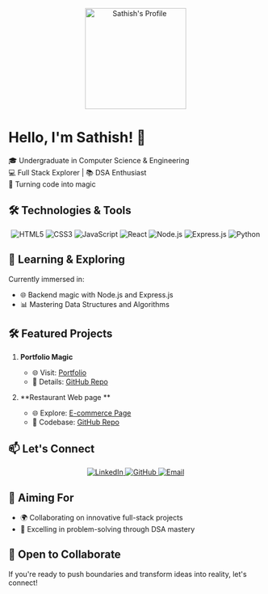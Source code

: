 <!-- Header -->
<p align="center">
  <img src="https://your-image-url.com/your-image.png" width="200" alt="Sathish's Profile">
</p>

# Hello, I'm Sathish! 👋

🎓 Undergraduate in Computer Science & Engineering  
💻 Full Stack Explorer | 📚 DSA Enthusiast  
🚀 Turning code into magic

## 🛠️ Technologies & Tools

<p align="center">
  <img src="https://img.shields.io/badge/HTML5-%23E34F26.svg?&style=for-the-badge&logo=html5&logoColor=white" alt="HTML5">
  <img src="https://img.shields.io/badge/CSS3-%231572B6.svg?&style=for-the-badge&logo=css3&logoColor=white" alt="CSS3">
  <img src="https://img.shields.io/badge/JavaScript-%23F7DF1E.svg?&style=for-the-badge&logo=javascript&logoColor=black" alt="JavaScript">
  <img src="https://img.shields.io/badge/React-%2361DAFB.svg?&style=for-the-badge&logo=react&logoColor=white" alt="React">
  <img src="https://img.shields.io/badge/Node.js-%23339933.svg?&style=for-the-badge&logo=node.js&logoColor=white" alt="Node.js">
  <img src="https://img.shields.io/badge/Express.js-%23000000.svg?&style=for-the-badge&logo=express&logoColor=white" alt="Express.js">
  <img src="https://img.shields.io/badge/Python-%233776AB.svg?&style=for-the-badge&logo=python&logoColor=white" alt="Python">
</p>

## 🌱 Learning & Exploring

Currently immersed in:

- 🌐 Backend magic with Node.js and Express.js
- 📊 Mastering Data Structures and Algorithms

## 🛠️ Featured Projects

1. **Portfolio Magic**
   - 🌐 Visit: [Portfolio](https://tsathish27.github.io/Portifolio_testing2.o-github.io/)
   - 📄 Details: [GitHub Repo](https://github.com/tsathish27/Portifolio_testing2.o-github.io)

2. **Restaurant Web page **
   - 🌐 Explore: [E-commerce Page](https://tsathish27.github.io/restaurant_task.github.io/)
   - 📄 Codebase: [GitHub Repo](https://github.com/tsathish27/restaurant_task.github.io)

## 📫 Let's Connect

<p align="center">
  <a href="https://www.linkedin.com/in/yourlinkedin">
    <img src="https://img.shields.io/badge/LinkedIn-%230077B5.svg?&style=for-the-badge&logo=linkedin&logoColor=white" alt="LinkedIn">
  </a>
  <a href="https://github.com/yourusername">
    <img src="https://img.shields.io/badge/GitHub-%23181717.svg?&style=for-the-badge&logo=github&logoColor=white" alt="GitHub">
  </a>
  <a href="mailto:your.email@example.com">
    <img src="https://img.shields.io/badge/Email-%23D14836.svg?&style=for-the-badge&logo=gmail&logoColor=white" alt="Email">
  </a>
</p>

## 🎯 Aiming For

- 🌍 Collaborating on innovative full-stack projects
- 🌟 Excelling in problem-solving through DSA mastery

## 🤝 Open to Collaborate

If you're ready to push boundaries and transform ideas into reality, let's connect!

<!-- Crafted with code & passion -->
